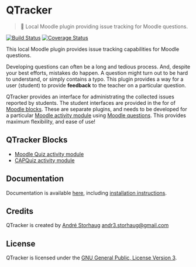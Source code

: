 # QTracker

> :bug: Local Moodle plugin providing issue tracking for Moodle questions.

[![Build Status](https://travis-ci.org/KQMATH/moodle-local_qtracker.svg?branch=master)](https://travis-ci.org/KQMATH/moodle-local_qtracker)
[![Coverage Status](https://coveralls.io/repos/github/KQMATH/moodle-local_qtracker/badge.svg?branch=master)](https://coveralls.io/github/KQMATH/moodle-local_qtracker?branch=master)

This local Moodle plugin provides issue tracking capabilities for Moodle questions. 

Developing questions can often be a long and tedious process. And, despite your best efforts, mistakes do happen. A question might turn out to be hard to understand, or simply contains a typo. This plugin provides a way for a user (student) to provide **feedback** to the teacher on a particular question.

QTracker provides an interface for administrating the collected issues reported by students. The student interfaces are provided in the for of [Moodle blocks](https://docs.moodle.org/en/Blocks). These are separate plugins, and needs to be developed for a particular [Moodle activity module](https://docs.moodle.org/en/Activities) using [Moodle questions](https://docs.moodle.org/39/en/Questions). This provides maximum flexibility, and ease of use!

## QTracker Blocks
- [Moodle Quiz activity module](https://github.com/KQMATH/moodle-block_quizqtracker)
- [CAPQuiz activity module](https://github.com/KQMATH/moodle-block_capquizqtracker)

## Documentation
Documentation is available [here](https://github.com/KQMATH/moodle-local_qtracker/wiki), including [installation instructions](https://github.com/KQMATH/moodle-local_qtracker/wiki/Installation-instructions).

## Credits
QTracker is created by [André Storhaug](https://github.com/andstor) <andr3.storhaug@gmail.com>

## License
QTracker is licensed under the [GNU General Public, License Version 3](https://github.com/KQMATH/moodle-local_qtracker/LICENSE).
